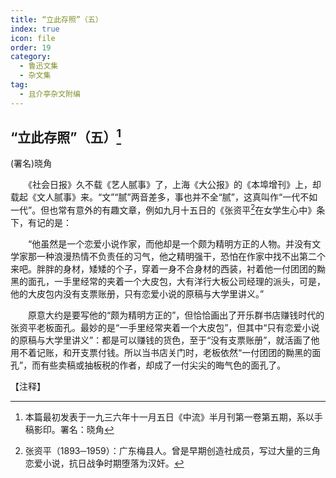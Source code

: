 ```yaml
---
title: “立此存照”（五）
index: true
icon: file
order: 19
category:
  - 鲁迅文集
  - 杂文集
tag:  
  - 且介亭杂文附编
---
```


## “立此存照”（五）[^①]

(署名)晓角

　　《社会日报》久不载《艺人腻事》了，上海《大公报》的《本埠增刊》上，却载起《文人腻事》来。“文”“腻”两音差多，事也并不全“腻”，这真叫作“一代不如一代”。但也常有意外的有趣文章，例如九月十五日的《张资平[^②]在女学生心中》条下，有记的是：

　　“他虽然是一个恋爱小说作家，而他却是一个颇为精明方正的人物。并没有文学家那一种浪漫热情不负责任的习气，他之精明强干，恐怕在作家中找不出第二个来吧。胖胖的身材，矮矮的个子，穿着一身不合身材的西装，衬着他一付团团的黝黑的面孔，一手里经常的夹着一个大皮包，大有洋行大板公司经理的派头，可是，他的大皮包内没有支票账册，只有恋爱小说的原稿与大学里讲义。”

　　原意大约是要写他的“颇为精明方正的”，但恰恰画出了开乐群书店赚钱时代的张资平老板面孔。最妙的是“一手里经常夹着一个大皮包”，但其中“只有恋爱小说的原稿与大学里讲义”：都是可以赚钱的货色，至于“没有支票账册”，就活画了他用不着记账，和开支票付钱。所以当书店关门时，老板依然“一付团团的黝黑的面孔”，而有些卖稿或抽板税的作者，却成了一付尖尖的晦气色的面孔了。

【注释】

[^①]:本篇最初发表于一九三六年十一月五日《中流》半月刊第一卷第五期，系以手稿影印。署名：晓角

[^②]:张资平（1893─1959）：广东梅县人。曾是早期创造社成员，写过大量的三角恋爱小说，抗日战争时期堕落为汉奸。
